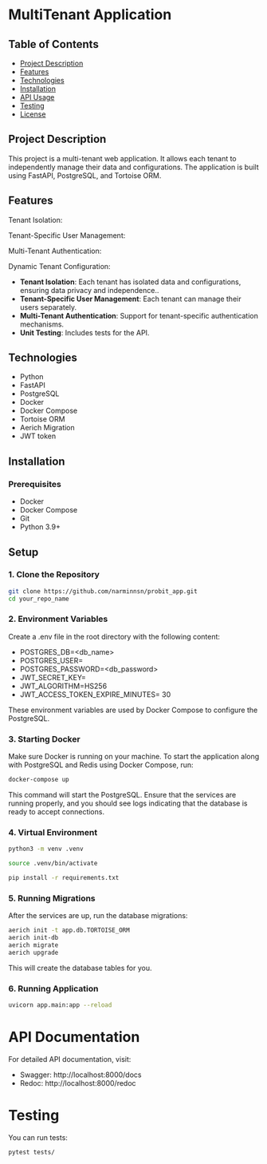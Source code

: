 # MultiTenant Application

## Table of Contents
- [Project Description](#description)
- [Features](#features)
- [Technologies](#technologies)
- [Installation](#installation)
- [API Usage](#api-usage)
- [Testing](#testing)
- [License](#license)

## Project Description

This project is a multi-tenant web application. It allows each tenant to independently manage their data and configurations. The application is built using FastAPI, PostgreSQL, and Tortoise ORM.

## Features
Tenant Isolation:

Tenant-Specific User Management: 

Multi-Tenant Authentication: 

Dynamic Tenant Configuration: 

- **Tenant Isolation**:  Each tenant has isolated data and configurations, ensuring data privacy and independence..
- **Tenant-Specific User Management**: Each tenant can manage their users separately.
- **Multi-Tenant Authentication**: Support for tenant-specific authentication mechanisms.
- **Unit Testing**: Includes tests for the API.

## Technologies

- Python
- FastAPI
- PostgreSQL
- Docker
- Docker Compose
- Tortoise ORM
- Aerich Migration
- JWT token

## Installation

### Prerequisites

- Docker
- Docker Compose
- Git
- Python 3.9+

## Setup

### 1. Clone the Repository

```bash
git clone https://github.com/narminnsn/probit_app.git
cd your_repo_name
```

### 2. Environment Variables
Create a .env file in the root directory with the following content:

- POSTGRES_DB=<db_name>
- POSTGRES_USER=<dbuser>
- POSTGRES_PASSWORD=<db_password>
- JWT_SECRET_KEY=<supersecretkey>
- JWT_ALGORITHM=HS256
- JWT_ACCESS_TOKEN_EXPIRE_MINUTES= 30

These environment variables are used by Docker Compose to configure the PostgreSQL.


### 3. Starting Docker

Make sure Docker is running on your machine. To start the application along with PostgreSQL and Redis using Docker Compose, run:

```bash
docker-compose up
```
This command will start the PostgreSQL. Ensure that the services are running properly, and you should see logs indicating that the database is ready to accept connections.

### 4. Virtual Environment

```bash
python3 -m venv .venv

source .venv/bin/activate

pip install -r requirements.txt
```



### 5. Running Migrations

After the services are up, run the database migrations:

```bash
aerich init -t app.db.TORTOISE_ORM
aerich init-db
aerich migrate
aerich upgrade
```

This will create the database tables for you.

### 6. Running Application

```bash
uvicorn app.main:app --reload

```


# API Documentation

For detailed API documentation, visit:

- Swagger: http://localhost:8000/docs
- Redoc: http://localhost:8000/redoc

# Testing

You can run tests:

```bash
pytest tests/
```

